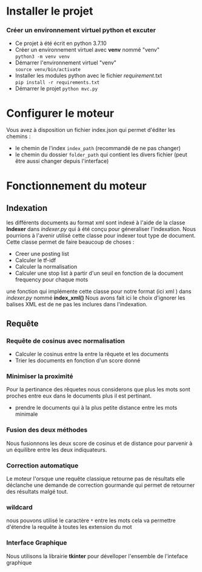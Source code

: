 # Installer le projet 
### Créer un environnement virtuel python et excuter 
- Ce projet à été écrit en python 3.7.10
- Créer un environnement virtuel avec **venv** nommé "venv"  
`python3 -m venv venv`
- Démarrer l'environnement virtuel "venv"  
`source venv/bin/activate`
- Installer les modules python avec le fichier _requirement_.txt  
`pip install -r requirements.txt`
- Démarrer le projet `python mvc.py`


# Configurer le moteur 
Vous avez à disposition un fichier index.json qui permet d'éditer les 
chemins :
- le chemin de l'index `index_path` (recommandé de ne pas changer)
- le chemin du dossier `folder_path`  qui contient les divers fichier (peut être aussi changer depuis l'interface)


# Fonctionnement du moteur
##
## Indexation
les différents documents au format xml sont indexé à l'aide 
de la classe **Indexer** dans *indexer.py* qui à été conçu pour géneraliser l'indexation.
Nous pourrions à l'avenir utilisé cette classe pour indexer tout type de document.
Cette classe permet de faire beaucoup de choses :
- Creer une posting list 
- Calculer le tf-idf
- Calculer la normalisation
- Calculer une stop list à partir d'un seuil en fonction de la document frequency pour chaque mots


une fonction qui implémente cette classe pour notre format  (ici xml ) dans *indexer.py* nommé **index_xml()**
Nous avons fait ici le choix d'ignorer les balises XML est de ne pas les inclures dans l'indexation.
## Requête
### Requête de cosinus avec normalisation
- Calculer le cosinus entre la entre la rêquete et les documents
- Trier les documents en fonction d'un score donné 

### Minimiser la proximité
Pour la pertinance des rêquetes nous considerons que plus les mots sont proches entre eux dans le documents 
plus il est pertinant.
- prendre le documents qui à la plus petite distance entre les mots minimale

### Fusion des deux méthodes
Nous fusionnons les deux score de cosinus et de distance pour parvenir à un équilibre entre les deux indiquateurs.
### Correction automatique
Le moteur l'orsque une requête classique retourne pas de résultats elle déclanche une demande de correction
gourmande qui permet de retourner des résultats malgé tout.
### wildcard
nous pouvons utilisé le caractère `*` entre les mots cela va permettre d'étendre la requête à toutes les extension du mot
### Interface Graphique
Nous utilisons la librairie **tkinter** pour dévelloper l'ensemble de l'inteface graphique


